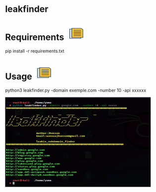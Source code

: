 # leakfinder

# Requirements <img src="ico.jpg" alt="Image description" width="65" height="45">
pip install -r requirements.txt

# Usage  <img src="ico.jpg" alt="Image description" width="65" height="45">
python3 leakfinder.py -domain exemple.com -number 10 -api xxxxxx

<img src="capture.PNG" alt="Image description" width="470" height="290">


